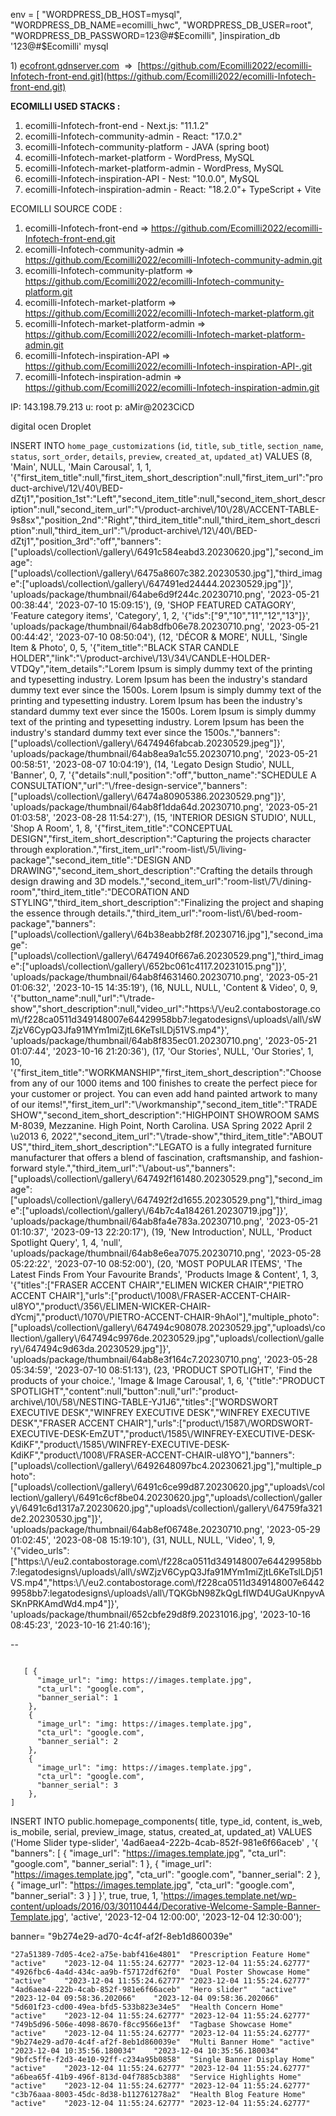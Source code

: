 
env = [
    "WORDPRESS_DB_HOST=mysql",
    "WORDPRESS_DB_NAME=ecomilli_hwc",
    "WORDPRESS_DB_USER=root",
    "WORDPRESS_DB_PASSWORD=123@#$Ecomilli",
  ]inspiration_db
'123@#$Ecomilli'
mysql



1) [ecofront.gdnserver.com](https://ecofront.gdnserver.com/)  =>  [https://github.com/Ecomilli2022/ecomilli-Infotech-front-end.git](https://github.com/Ecomilli2022/ecomilli-Infotech-front-end.git)


**ECOMILLI USED STACKS :**
1)  ecomilli-Infotech-front-end - Next.js: "11.1.2"
2) ecomilli-Infotech-community-admin - React: "17.0.2"
3) ecomilli-Infotech-community-platform -  JAVA (spring boot)
4) ecomilli-Infotech-market-platform - WordPress, MySQL
5) ecomilli-Infotech-market-platform-admin -  WordPress, MySQL
6) ecomilli-Infotech-inspiration-API - Nest: "10.0.0", MySQL
7) ecomilli-Infotech-inspiration-admin - React: "18.2.0"+ TypeScript + Vite

ECOMILLI SOURCE CODE :
1)  ecomilli-Infotech-front-end => https://github.com/Ecomilli2022/ecomilli-Infotech-front-end.git
2) ecomilli-Infotech-community-admin => https://github.com/Ecomilli2022/ecomilli-Infotech-community-admin.git
3)  ecomilli-Infotech-community-platform => https://github.com/Ecomilli2022/ecomilli-Infotech-community-platform.git
4)  ecomilli-Infotech-market-platform => https://github.com/Ecomilli2022/ecomilli-Infotech-market-platform.git
5) ecomilli-Infotech-market-platform-admin => https://github.com/Ecomilli2022/ecomilli-Infotech-market-platform-admin.git
6)  ecomilli-Infotech-inspiration-API => https://github.com/Ecomilli2022/ecomilli-Infotech-inspiration-API-.git
7) ecomilli-Infotech-inspiration-admin =>  https://github.com/Ecomilli2022/ecomilli-Infotech-inspiration-admin.git

IP: 143.198.79.213
u: root
p: aMir@2023CiCD

digital ocen Droplet


INSERT INTO `home_page_customizations` (`id`, `title`, `sub_title`, `section_name`, `status`, `sort_order`, `details`, `preview`, `created_at`, `updated_at`) VALUES
(8, 'Main', NULL, 'Main Carousal', 1, 1, '{\"first_item_title\":null,\"first_item_short_description\":null,\"first_item_url\":\"product-archive\\/12\\/40\\/BED-dZtj1\",\"position_1st\":\"Left\",\"second_item_title\":null,\"second_item_short_description\":null,\"second_item_url\":\"\\/product-archive\\/10\\/28\\/ACCENT-TABLE-9s8sx\",\"position_2nd\":\"Right\",\"third_item_title\":null,\"third_item_short_description\":null,\"third_item_url\":\"\\/product-archive\\/12\\/40\\/BED-dZtj1\",\"position_3rd\":\"off\",\"banners\":[\"uploads\\/collection\\/gallery\\/6491c584eabd3.20230620.jpg\"],\"second_image\":[\"uploads\\/collection\\/gallery\\/6475a8607c382.20230530.jpg\"],\"third_image\":[\"uploads\\/collection\\/gallery\\/647491ed24444.20230529.jpg\"]}', 'uploads/package/thumbnail/64abe6d9f244c.20230710.png', '2023-05-21 00:38:44', '2023-07-10 15:09:15'),
(9, 'SHOP FEATURED CATAGORY', 'Feature category items', 'Category', 1, 2, '{\"ids\":[\"9\",\"10\",\"11\",\"12\",\"13\"]}', 'uploads/package/thumbnail/64ab8dfb06e78.20230710.png', '2023-05-21 00:44:42', '2023-07-10 08:50:04'),
(12, 'DÉCOR & MORE', NULL, 'Single Item & Photo', 0, 5, '{\"item_title\":\"BLACK STAR CANDLE HOLDER\",\"link\":\"\\/product-archive\\/13\\/34\\/CANDLE-HOLDER-VTDQy\",\"item_details\":\"Lorem Ipsum is simply dummy text of the printing and typesetting industry. Lorem Ipsum has been the industry\'s standard dummy text ever since the 1500s. Lorem Ipsum is simply dummy text of the printing and typesetting industry. Lorem Ipsum has been the industry\'s standard dummy text ever since the 1500s. Lorem Ipsum is simply dummy text of the printing and typesetting industry. Lorem Ipsum has been the industry\'s standard dummy text ever since the 1500s.\",\"banners\":[\"uploads\\/collection\\/gallery\\/6474946fabcab.20230529.jpeg\"]}', 'uploads/package/thumbnail/64ab8ea9a1c55.20230710.png', '2023-05-21 00:58:51', '2023-08-07 10:04:19'),
(14, 'Legato Design Studio', NULL, 'Banner', 0, 7, '{\"details\":null,\"position\":\"off\",\"button_name\":\"SCHEDULE A CONSULTATION\",\"url\":\"\\/free-design-service\",\"banners\":[\"uploads\\/collection\\/gallery\\/6474a80905386.20230529.png\"]}', 'uploads/package/thumbnail/64ab8f1dda64d.20230710.png', '2023-05-21 01:03:58', '2023-08-28 11:54:27'),
(15, 'INTERIOR DESIGN STUDIO', NULL, 'Shop A Room', 1, 8, '{\"first_item_title\":\"CONCEPTUAL DESIGN\",\"first_item_short_description\":\"Capturing the projects character through exploration.\",\"first_item_url\":\"room-list\\/5\\/living-package\",\"second_item_title\":\"DESIGN AND DRAWING\",\"second_item_short_description\":\"Crafting the details through design drawing and 3D models.\",\"second_item_url\":\"room-list\\/7\\/dining-room\",\"third_item_title\":\"DECORATION AND STYLING\",\"third_item_short_description\":\"Finalizing the project and shaping the essence through details.\",\"third_item_url\":\"room-list\\/6\\/bed-room-package\",\"banners\":[\"uploads\\/collection\\/gallery\\/64b38eabb2f8f.20230716.jpg\"],\"second_image\":[\"uploads\\/collection\\/gallery\\/6474940f667a6.20230529.png\"],\"third_image\":[\"uploads\\/collection\\/gallery\\/652bc061c4117.20231015.png\"]}', 'uploads/package/thumbnail/64ab8f4631460.20230710.png', '2023-05-21 01:06:32', '2023-10-15 14:35:19'),
(16, NULL, NULL, 'Content & Video', 0, 9, '{\"button_name\":null,\"url\":\"\\/trade-show\",\"short_description\":null,\"video_url\":\"https:\\/\\/eu2.contabostorage.com\\/f228ca0511d349148007e64429958bb7:legatodesigns\\/uploads\\/all\\/sWZjzV6CypQ3Jfa91MYm1miZjtL6KeTslLDj51VS.mp4\"}', 'uploads/package/thumbnail/64ab8f835ec01.20230710.png', '2023-05-21 01:07:44', '2023-10-16 21:20:36'),
(17, 'Our Stories', NULL, 'Our Stories', 1, 10, '{\"first_item_title\":\"WORKMANSHIP\",\"first_item_short_description\":\"Choose from any of our 1000 items and 100 finishes to create the perfect piece for your customer or project. You can even add hand painted artwork to many of our items!\",\"first_item_url\":\"\\/workmanship\",\"second_item_title\":\"TRADE SHOW\",\"second_item_short_description\":\"HIGHPOINT SHOWROOM SAMS M-8039, Mezzanine. High Point, North Carolina. USA Spring 2022 April 2 \\u2013 6, 2022\",\"second_item_url\":\"\\/trade-show\",\"third_item_title\":\"ABOUT US\",\"third_item_short_description\":\"LEGATO is a fully integrated furniture manufacturer that offers a blend of fascination, craftsmanship, and fashion-forward style.\",\"third_item_url\":\"\\/about-us\",\"banners\":[\"uploads\\/collection\\/gallery\\/647492f161480.20230529.png\"],\"second_image\":[\"uploads\\/collection\\/gallery\\/647492f2d1655.20230529.png\"],\"third_image\":[\"uploads\\/collection\\/gallery\\/64b7c4a184261.20230719.jpg\"]}', 'uploads/package/thumbnail/64ab8fa4e783a.20230710.png', '2023-05-21 01:10:37', '2023-09-13 22:20:17'),
(19, 'New Introduction', NULL, 'Product Spotlight Query', 1, 4, 'null', 'uploads/package/thumbnail/64ab8e6ea7075.20230710.png', '2023-05-28 05:22:22', '2023-07-10 08:52:00'),
(20, 'MOST POPULAR ITEMS', 'The Latest Finds From Your Favourite Brands', 'Products Image & Content', 1, 3, '{\"titles\":[\"FRASER ACCENT CHAIR\",\"ELIMEN WICKER CHAIR\",\"PIETRO ACCENT CHAIR\"],\"urls\":[\"product\\/1008\\/FRASER-ACCENT-CHAIR-ul8YO\",\"product\\/356\\/ELIMEN-WICKER-CHAIR-dYcmj\",\"product\\/1070\\/PIETRO-ACCENT-CHAIR-9hAol\"],\"multiple_photo\":[\"uploads\\/collection\\/gallery\\/647494c908078.20230529.jpg\",\"uploads\\/collection\\/gallery\\/647494c9976de.20230529.jpg\",\"uploads\\/collection\\/gallery\\/647494c9d63da.20230529.jpg\"]}', 'uploads/package/thumbnail/64ab8e3f164c7.20230710.png', '2023-05-28 05:34:59', '2023-07-10 08:51:13'),
(23, 'PRODUCT SPOTLIGHT', 'Find the products of your choice.', 'Image & Image Carousal', 1, 6, '{\"title\":\"PRODUCT SPOTLIGHT\",\"content\":null,\"button\":null,\"url\":\"product-archive\\/10\\/58\\/NESTING-TABLE-YJ1J6\",\"titles\":[\"WORDSWORT EXECUTIVE DESK\",\"WINFREY EXECUTIVE DESK\",\"WINFREY EXECUTIVE DESK\",\"FRASER ACCENT CHAIR\"],\"urls\":[\"product\\/1587\\/WORDSWORT-EXECUTIVE-DESK-EmZUT\",\"product\\/1585\\/WINFREY-EXECUTIVE-DESK-KdiKF\",\"product\\/1585\\/WINFREY-EXECUTIVE-DESK-KdiKF\",\"product\\/1008\\/FRASER-ACCENT-CHAIR-ul8YO\"],\"banners\":[\"uploads\\/collection\\/gallery\\/6492648097bc4.20230621.jpg\"],\"multiple_photo\":[\"uploads\\/collection\\/gallery\\/6491c6ce99d87.20230620.jpg\",\"uploads\\/collection\\/gallery\\/6491c6cf8be04.20230620.jpg\",\"uploads\\/collection\\/gallery\\/6491c6d1317a7.20230620.jpg\",\"uploads\\/collection\\/gallery\\/64759fa321de2.20230530.jpg\"]}', 'uploads/package/thumbnail/64ab8ef06748e.20230710.png', '2023-05-29 01:02:45', '2023-08-08 15:19:10'),
(31, NULL, NULL, 'Video', 1, 9, '{\"video_urls\":[\"https:\\/\\/eu2.contabostorage.com\\/f228ca0511d349148007e64429958bb7:legatodesigns\\/uploads\\/all\\/sWZjzV6CypQ3Jfa91MYm1miZjtL6KeTslLDj51VS.mp4\",\"https:\\/\\/eu2.contabostorage.com\\/f228ca0511d349148007e64429958bb7:legatodesigns\\/uploads\\/all\\/TQKGbN98ZkQgLfIWD4UGaUKnpyvASKnPRKAmdWd4.mp4\"]}', 'uploads/package/thumbnail/652cbfe29d8f9.20231016.jpg', '2023-10-16 08:45:23', '2023-10-16 21:40:16');

--






```

   [ {
      "image_url": "img: https://images.template.jpg",
      "cta_url": "google.com",
      "banner_serial": 1
    },
    {
      "image_url": "img: https://images.template.jpg",
      "cta_url": "google.com",
      "banner_serial": 2
    },
    {
      "image_url": "img: https://images.template.jpg",
      "cta_url": "google.com",
      "banner_serial": 3
    },
]
```


INSERT INTO public.homepage_components(
    title, type_id, content, is_web, is_mobile, serial, preview_image, status, created_at, updated_at)
VALUES 
    ('Home Slider type-slider', '4ad6aea4-222b-4cab-852f-981e6f66aceb'
, '{
      "banners": [
        {
          "image_url": "https://images.template.jpg",
          "cta_url": "google.com",
          "banner_serial": 1
        },
        {
          "image_url": "https://images.template.jpg",
          "cta_url": "google.com",
          "banner_serial": 2
        },
        {
          "image_url": "https://images.template.jpg",
          "cta_url": "google.com",
          "banner_serial": 3
        }
      ]
    }', true, true, 1, 'https://images.template.net/wp-content/uploads/2016/03/30110444/Decorative-Welcome-Sample-Banner-Template.jpg', 'active', '2023-12-04 12:00:00', '2023-12-04 12:30:00');

banner= "9b274e29-ad70-4c4f-af2f-8eb1d860039e"

```
"27a51389-7d05-4ce2-a75e-babf416e4801"	"Prescription Feature Home"	"active"	"2023-12-04 11:55:24.62777"	"2023-12-04 11:55:24.62777"
"4926fbc6-4a4d-434c-aa9b-f57172df62f0"	"Dual Poster Showcase Home"	"active"	"2023-12-04 11:55:24.62777"	"2023-12-04 11:55:24.62777"
"4ad6aea4-222b-4cab-852f-981e6f66aceb"	"Hero slider"	"active"	"2023-12-04 09:58:36.202066"	"2023-12-04 09:58:36.202066"
"5d601f23-cd00-49ea-bfd5-533b823e34e5"	"Health Concern Home"	"active"	"2023-12-04 11:55:24.62777"	"2023-12-04 11:55:24.62777"
"749b5d96-506e-4098-8670-f8cc9566e13f"	"Tagbase Showcase Home"	"active"	"2023-12-04 11:55:24.62777"	"2023-12-04 11:55:24.62777"
"9b274e29-ad70-4c4f-af2f-8eb1d860039e"	"Multi Banner Home"	"active"	"2023-12-04 10:35:56.180034"	"2023-12-04 10:35:56.180034"
"9bfc5ffe-f2d3-4e10-92ff-c234a95b0858"	"Single Banner Display Home"	"active"	"2023-12-04 11:55:24.62777"	"2023-12-04 11:55:24.62777"
"a6bea65f-41b9-496f-813d-04f7885cb388"	"Service Highlights Home"	"active"	"2023-12-04 11:55:24.62777"	"2023-12-04 11:55:24.62777"
"c3b76aaa-8003-45dc-8d38-b112761278a2"	"Health Blog Feature Home"	"active"	"2023-12-04 11:55:24.62777"	"2023-12-04 11:55:24.62777"
```
